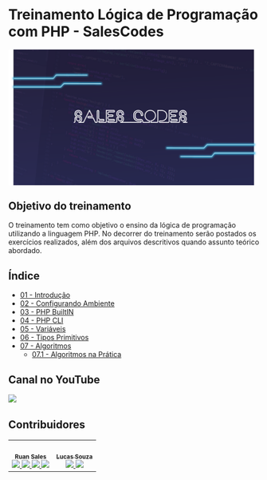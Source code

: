 # Treinamento Lógica de Programação com PHP - SalesCodes

<img align="center" src="assets/img/salescodes.png" alt="php" width="800px"/>

## Objetivo do treinamento

O treinamento tem como objetivo o ensino da lógica de programação utilizando a linguagem PHP. No decorrer do treinamento serão postados os exercícios realizados, além dos arquivos descritivos quando assunto teórico abordado.

## Índice

- [01 - Introdução](/01%20-%20Introdução/Introducao.md)
- [02 - Configurando Ambiente](/02%20-%20Configurando%20o%20Ambiente/Ambiente.md)
- [03 - PHP BuiltIN](/03%20-%20PHP%20BuiltIN/PHP%20BuiltIN.md)
- [04 - PHP CLI](/04%20-%20PHP%20CLI/PHP%20CLI.md)
- [05 - Variáveis](/05%20-%20Variáveis/Variaveis.md)
- [06 - Tipos Primitivos](/06%20-%20Tipos%20Primitivos/Tipos%20Primitivos.md)
- [07 - Algoritmos](/07%20-%20Algoritmos/Algoritmos.md)
  - [07.1 - Algoritmos na Prática](/08%20-%20Algoritmos%20na%20Prática/algoritmos.php)

## Canal no YouTube

<left>
  <a href="https://www.youtube.com/playlist?list=PL9colCIIhmx0y7-jyE-88D-xAGL7VtNxX" target="_blank">
  <img src="https://img.shields.io/badge/Playlist Curso Lógica de Progrmação com PHP-FF0000?style=for-the-badge&logo=youtube&logoColor=white"/>
  </a>
</left>

## Contribuidores

<table>
  <td align="center">
  <a>
  <img src="https://avatars.githubusercontent.com/u/45979917?v=4" width="100px;" alt=""/>
  <br />
  <sub><b>Ruan Sales</b></sub>
  </a>
  <br />
  <a href=" https://www.youtube.com/channel/UCEVan_CSqptt61vu4oT7n9w"> 
    <img src="https://img.shields.io/badge/-FF0000?style=for-the-badge&logo=youtube&logoColor=white" />
  </a>
  <a href="https://www.instagram.com/osalescodes/">
    <img src="https://img.shields.io/badge/-E4405F?style=for-the-badge&logo=instagram&logoColor=white"/>
  </a>
  <a href ="https://www.linkedin.com/in/ruan-sales-7b4051171/">
    <img src="https://img.shields.io/badge/-0077B5?style=for-the-badge&logo=linkedin&logoColor=white" />
  </a>
  <a href="https://github.com/RuanSalles">
    <img src="https://img.shields.io/badge/-100000?style=for-the-badge&logo=github&logoColor=white" />
  </a>
  </td>

  <td align="center">
  <a href="https://www.oerebor.dev">
  <img src="https://avatars.githubusercontent.com/u/62480586?v=4" width="100px;" alt=""/>
  <br />
  <sub><b>Lucas Souza</b></sub>
  </a>
  <br />
  <a href="https://www.linkedin.com/in/lucas-souza-dev/">
    <img src="https://img.shields.io/badge/-0077B5?style=for-the-badge&logo=linkedin&logoColor=white" />
  </a>
  <a href="https://github.com/deverebor">
    <img src="https://img.shields.io/badge/-100000?style=for-the-badge&logo=github&logoColor=white" />
  </a>
  </td>
</table>

